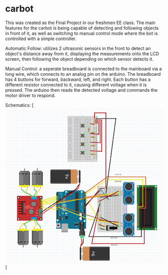 # carbot

This was created as the Final Project in our freshmen EE class. The main features for the carbot is being capable of detecting and following objects in front of it, as well as switching to manual control mode where the bot is controlled with a simple controller.

Automatic Follow:
utilizes 2 ultrasonic sensors in the front to detect an object's distance away from it, displaying the measurements onto the LCD screen, then following the object depending on which sensor detects it.

Manual Control:
a seperate breadboard is connected to the mainboard via a long wire, which connects to an analog pin on the arduino. The breadboard has 4 buttons for forward, backward, left, and right. Each button has a different resistor connected to it, causing different voltage when it is pressed. The arduino then reads the detected voltage and commands the motor driver to respond. 

Schematics:
[![CarBot](https://github.com/fengmaster4689/carbot/blob/master/carbot.png)]
